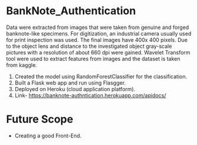 # BankNote_Authentication
Data were extracted from images that were taken from genuine and forged banknote-like specimens. For digitization, an industrial camera usually used for print inspection was used. The final images have 400x 400 pixels. Due to the object lens and distance to the investigated object gray-scale pictures with a resolution of about 660 dpi were gained. Wavelet Transform tool were used to extract features from images and the dataset is taken from kaggle.

1. Created the model using RandomForestClassifier for the classification.
2. Built a Flask web app and run using Flasgger.
3. Deployed on Heroku (cloud application platform). 
4. Link- https://banknote-authntication.herokuapp.com/apidocs/

# Future Scope

* Creating a good Front-End.

